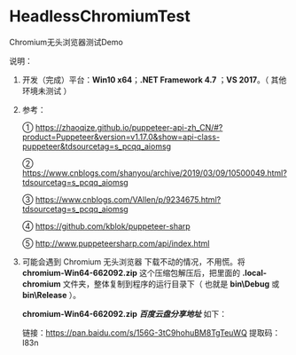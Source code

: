 # HeadlessChromiumTest
Chromium无头浏览器测试Demo

说明：

1. 开发（完成）平台：**Win10 x64**；**.NET Framework 4.7** ；**VS 2017**。（ 其他环境未测试 ）

2. 参考：

   ① https://zhaoqize.github.io/puppeteer-api-zh_CN/#?product=Puppeteer&version=v1.17.0&show=api-class-puppeteer&tdsourcetag=s_pcqq_aiomsg

   ② https://www.cnblogs.com/shanyou/archive/2019/03/09/10500049.html?tdsourcetag=s_pcqq_aiomsg

   ③ https://www.cnblogs.com/VAllen/p/9234675.html?tdsourcetag=s_pcqq_aiomsg

   ④ https://github.com/kblok/puppeteer-sharp

   ⑤ http://www.puppeteersharp.com/api/index.html

3. 可能会遇到 Chromium 无头浏览器 下载不动的情况，不用慌。将 **chromium-Win64-662092.zip** 这个压缩包解压后，把里面的 **.local-chromium** 文件夹，整体复制到程序的运行目录下（ 也就是 **bin\Debug** 或 **bin\Release** ）。

   **chromium-Win64-662092.zip** ***百度云盘分享地址***  如下：

   链接：https://pan.baidu.com/s/156G-3tC9hohuBM8TgTeuWQ 
   提取码：l83n 
